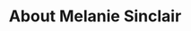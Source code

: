 ---
title: "About Melanie Sinclair"
heading : "Creating to improve our enjoyment of life"
description : "I am curious and an observer of detail. After I finished my degree majoring UX Design, I gained experience working with people with disability giving me a unique perspective on how tech should evolve to best meet some needs that are sometimes left without consideration."
skills_title: "Skills and Interests"
skills_list: ["User Experience Design", "Design Sprints", "Front-End Development", "Digital Prototyping", "User Research & Modelling", "Communication & UX Writing", "VR & AR Spaces", "Ethics & Accessiblity"]
portrait_sub : ""
---